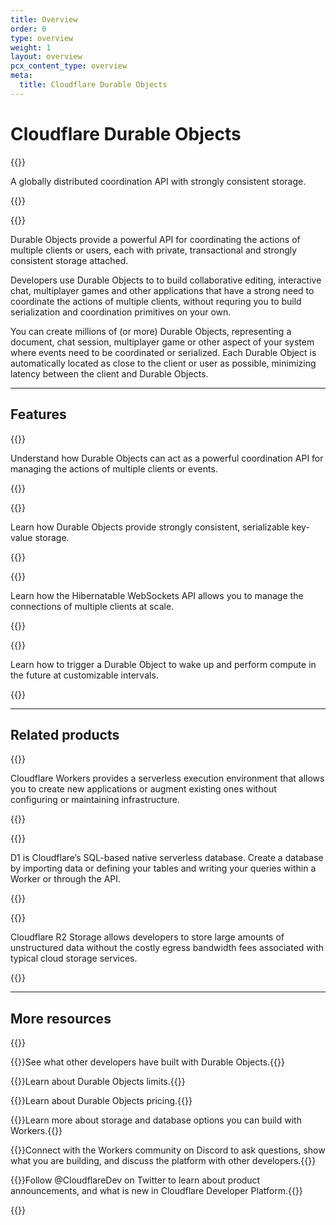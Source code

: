 ```yaml
---
title: Overview
order: 0
type: overview
weight: 1
layout: overview
pcx_content_type: overview
meta:
  title: Cloudflare Durable Objects
---
```


# Cloudflare Durable Objects

{{<description>}}

A globally distributed coordination API with strongly consistent storage.

{{</description>}}

{{<plan type="paid">}}

Durable Objects provide a powerful API for coordinating the actions of multiple clients or users, each with private, transactional and strongly consistent storage attached.

Developers use Durable Objects to to build collaborative editing, interactive chat, multiplayer games and other applications that have a strong need to coordinate the actions of multiple clients, without requring you to build serialization and coordination primitives on your own. 

You can create millions of (or more) Durable Objects, representing a document, chat session, multiplayer game or other aspect of your system where events need to be coordinated or serialized. Each Durable Object is automatically located as close to the client or user as possible, minimizing latency between the client and Durable Objects.

---

## Features

{{<feature header="Transactional Storage API" href="/durable-objects/learning/in-memory-state/">}}

Understand how Durable Objects can act as a powerful coordination API for managing the actions of multiple clients or events.

{{</feature>}}

{{<feature header="Transactional Storage API" href="/durable-objects/api/transactional-storage-api/">}}

Learn how Durable Objects provide strongly consistent, serializable key-value storage.

{{</feature>}}

{{<feature header="Hibernatable WebSockets API" href="/durable-objects/api/hibernatable-websockets-api/">}}

Learn how the Hibernatable WebSockets API allows you to manage the connections of multiple clients at scale.

{{</feature>}}

{{<feature header="Durable Objects Alarms" href="/durable-objects/api/alarms-in-durable-objects/">}}

Learn how to trigger a Durable Object to wake up and perform compute in the future at customizable intervals.

{{</feature>}}

---

## Related products

{{<related header="Workers" href="/workers/" product="workers">}}

Cloudflare Workers provides a serverless execution environment that allows you to create new applications or augment existing ones without configuring or maintaining infrastructure.

{{</related>}}

{{<related header="D1" href="/d1/" product="d1">}}

D1 is Cloudflare’s SQL-based native serverless database. Create a database by importing data or defining your tables and writing your queries within a Worker or through the API.

{{</related>}}

{{<related header="R2" href="/r2/" product="r2">}}

Cloudflare R2 Storage allows developers to store large amounts of unstructured data without the costly egress bandwidth fees associated with typical cloud storage services.

{{</related>}}

---

## More resources

{{<resource-group>}}

{{<resource header="Built with Durable Objects" href="https://workers.cloudflare.com/built-with/collections/durable-objects/" icon="reference-architecture">}}See what other developers have built with Durable Objects.{{</resource>}}
 
{{<resource header="Limits" href="/durable-objects/platform/limits/" icon="documentation-clipboard">}}Learn about Durable Objects limits.{{</resource>}}

{{<resource header="Pricing" href="/durable-objects/platform/pricing/" icon="reference-architecture">}}Learn about Durable Objects pricing.{{</resource>}}

{{<resource header="Storage options" href="/workers/learning/storage-options/" icon="documentation-clipboard">}}Learn more about storage and database options you can build with Workers.{{</resource>}}

{{<resource header="Developer Discord" href="https://discord.gg/cloudflaredev" icon="logo-Discord">}}Connect with the Workers community on Discord to ask questions, show what you are building, and discuss the platform with other developers.{{</resource>}}

{{<resource header="@CloudflareDev" href="https://twitter.com/cloudflaredev" icon="twitter">}}Follow @CloudflareDev on Twitter to learn about product announcements, and what is new in Cloudflare Developer Platform.{{</resource>}}
 
{{</resource-group>}}
